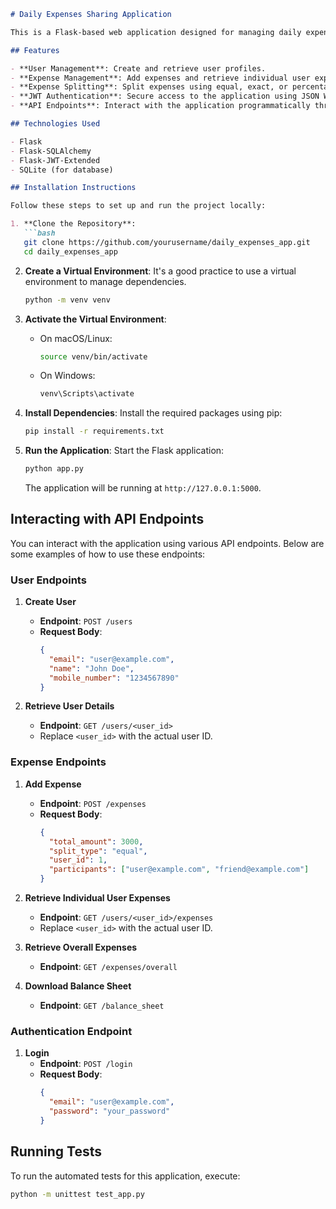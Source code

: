 

```markdown
# Daily Expenses Sharing Application

This is a Flask-based web application designed for managing daily expenses and sharing costs among users. Users can add expenses, split them in various ways, and keep track of their financial contributions.

## Features

- **User Management**: Create and retrieve user profiles.
- **Expense Management**: Add expenses and retrieve individual user expenses.
- **Expense Splitting**: Split expenses using equal, exact, or percentage methods.
- **JWT Authentication**: Secure access to the application using JSON Web Tokens (JWT).
- **API Endpoints**: Interact with the application programmatically through RESTful API endpoints.

## Technologies Used

- Flask
- Flask-SQLAlchemy
- Flask-JWT-Extended
- SQLite (for database)

## Installation Instructions

Follow these steps to set up and run the project locally:

1. **Clone the Repository**:
   ```bash
   git clone https://github.com/yourusername/daily_expenses_app.git
   cd daily_expenses_app
   ```

2. **Create a Virtual Environment**:
   It's a good practice to use a virtual environment to manage dependencies.
   ```bash
   python -m venv venv
   ```

3. **Activate the Virtual Environment**:
   - On macOS/Linux:
     ```bash
     source venv/bin/activate
     ```
   - On Windows:
     ```bash
     venv\Scripts\activate
     ```

4. **Install Dependencies**:
   Install the required packages using pip:
   ```bash
   pip install -r requirements.txt
   ```

5. **Run the Application**:
   Start the Flask application:
   ```bash
   python app.py
   ```
   The application will be running at `http://127.0.0.1:5000`.

## Interacting with API Endpoints

You can interact with the application using various API endpoints. Below are some examples of how to use these endpoints:

### User Endpoints

1. **Create User**
   - **Endpoint**: `POST /users`
   - **Request Body**:
     ```json
     {
       "email": "user@example.com",
       "name": "John Doe",
       "mobile_number": "1234567890"
     }
     ```

2. **Retrieve User Details**
   - **Endpoint**: `GET /users/<user_id>`
   - Replace `<user_id>` with the actual user ID.

### Expense Endpoints

1. **Add Expense**
   - **Endpoint**: `POST /expenses`
   - **Request Body**:
     ```json
     {
       "total_amount": 3000,
       "split_type": "equal",
       "user_id": 1,
       "participants": ["user@example.com", "friend@example.com"]
     }
     ```

2. **Retrieve Individual User Expenses**
   - **Endpoint**: `GET /users/<user_id>/expenses`
   - Replace `<user_id>` with the actual user ID.

3. **Retrieve Overall Expenses**
   - **Endpoint**: `GET /expenses/overall`

4. **Download Balance Sheet**
   - **Endpoint**: `GET /balance_sheet`

### Authentication Endpoint

1. **Login**
   - **Endpoint**: `POST /login`
   - **Request Body**:
     ```json
     {
       "email": "user@example.com",
       "password": "your_password"
     }
     ```

## Running Tests

To run the automated tests for this application, execute:
```bash
python -m unittest test_app.py
```

```
